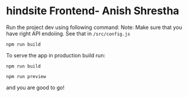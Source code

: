 # hindsite Frontend- Anish Shrestha

Run the project dev using following command:
Note: Make sure that you have right API endoiing. See that in `/src/config.js`

```
npm run build
```

To serve the app in production build run:

```
npm run build

npm run preview
```

and you are good to go!
